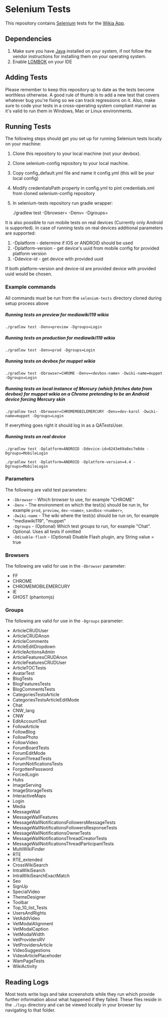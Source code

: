# Selenium Tests
This repository contains [Selenium](http://seleniumhq.org/) tests for the [Wikia App](https://github.com/Wikia/app).

## Dependencies

1. Make sure you have [Java](http://www.java.com/) installed on your system, if not follow the vendor instructions for installing them on your operating system.
2. Enable [LOMBOK](https://projectlombok.org/) on your IDE

## Adding Tests
Please remember to keep this repository up to date as the tests become worthless otherwise. A good rule of thumb is to add a new test that covers whatever bug you're fixing so we can track regressions on it. Also, make sure to code your tests in a cross-operating system compliant manner as it's valid to run them in Windows, Mac or Linux environments.

## Running Tests

The following steps should get you set up for running Selenium tests locally on your machine:

1. Clone this repository to your local machine (not your devbox).
2. Clone selenium-config repository to your local machine.
3. Copy config_default.yml file and name it config.yml (this will be your local config)
4. Modify credentialsPath property in config.yml to pint credentials.xml from cloned selenium-config repository
5. In selenium-tests repository run gradle wrapper:

    ./gradlew test -Dbrowser=<browser> -Denv=<environment> -Dgroups=<group>

It is also possible to run mobile tests on real devices (Currently only Android is supported). In case of running tests on real devices additional parameters are supported:

1. -Dplatform - determine if IOS or ANDROID should be used
2. -Dplatform-version - get device's uuid from mobile config for provided platform version
3. -Ddevice-id - get device with provided uuid

If both platform-version and device-id are provided device with provided uuid would be chosen.

### Example commands

All commands must be run from the `selenium-tests` directory cloned during setup process above

##### Running tests on preview for mediawiki119 wikia

    ./gradlew test -Denv=preview -Dgroups=Login

##### Running tests on production for mediawiki119 wikia

    ./gradlew test -Denv=prod -Dgroups=Login

##### Running tests on devbox for muppet wikia

    ./gradlew test -Dbrowser=CHROME -Denv=<devbox-name> -Dwiki-name=muppet -Dgroups=Login

##### Running tests on local instance of Mercury (which fetches data from devbox) for muppet wikia on a Chrome pretending to be an Android device forcing Mercury skin

    ./gradlew test -Dbrowser=CHROMEMOBILEMERCURY -Denv=dev-karol -Dwiki-name=muppet -Dgroups=Login

If everything goes right it should log in as a QATestsUser.

##### Running tests on real device

    ./gradlew test -Dplatform=ANDROID -Ddevice-id=0243e69a8ec7e8de -Dgroups=MobileLogin

    ./gradlew test -Dplatform=ANDROID -Dplatform-version=4.4 -Dgroups=MobileLogin

### Parameters

The following are valid test parameters:

* `-Dbrowser` - Which browser to use, for example "CHROME"
* `-Denv` - The environment on which the test(s) should be run in, for example `prod`, `preview`, `dev-<name>`, `sandbox-<number>`,
* `-Dwiki-name` - The wiki where the test(s) should be run on, for example "mediawiki119", "muppet"
* `-Dgroups` - (Optional) Which test groups to run, for example "Chat". Optional. Uses all tests if omitted
* `-Ddisable-flash` - (Optional) Disable Flash plugin, any String value = true

### Browsers

The following are valid for use in the `-Dbrowser` parameter:

* FF
* CHROME
* CHROMEMOBILEMERCURY
* IE
* GHOST (phantomjs)

### Groups

The following are valid for use in the `-Dgroups` parameter:

* ArticleCRUDUser
* ArticleCRUDAnon
* ArticleComments
* ArticleEditDropdown
* ArticleActionsAdmin
* ArticleFeaturesCRUDAnon
* ArticleFeaturesCRUDUser
* ArticleTOCTests
* AvatarTest
* BlogTests
* BlogFeaturesTests
* BlogCommentsTests
* CategoriesTestsArticle
* CategoriesTestsArticleEditMode
* Chat
* CNW_lang
* CNW
* EditAccountTest
* FollowArticle
* FollowBlog
* FollowPhoto
* FollowVideo
* ForumBoardTests
* ForumEditMode
* ForumThreadTests
* ForumNotificationsTests
* ForgottenPassword
* ForcedLogin
* Hubs
* ImageServing
* ImageStorageTests
* InteractiveMaps
* Login
* Media
* MessageWall
* MessageWallFeatures
* MessageWallNotificationsFollowersMessageTests
* MessageWallNotificationsFollowersResponseTests
* MessageWallNotificationsOwnerTests
* MessageWallNotificationsThreadCreatorTests
* MessageWallNotificationsThreadParticipantTests
* MultiWikiFinder
* RTE
* RTE_extended
* CrossWikiSearch
* IntraWikiSearch
* IntraWikiSearchExactMatch
* Seo
* SignUp
* SpecialVideo
* ThemeDesigner
* Toolbar
* Top_10_list_Tests
* UsersAndRights
* VetAddVideo
* VetModalAlignment
* VetModalCaption
* VetModalWidth
* VetProvidersRV
* VetProvidersArticle
* VideoSuggestions
* VideoArticlePlacehoder
* WamPageTests
* WikiActivity

## Reading Logs

Most tests write logs and take screenshots while they run which provide further information about what happened if they failed. These files reside in the `./logs` directory and can be viewed locally in your browser by navigating to that folder.

